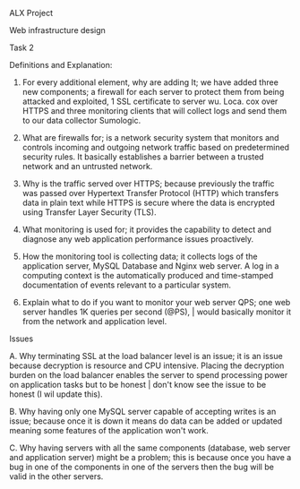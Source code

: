 ALX Project

Web infrastructure design

Task 2

Definitions and Explanation:

1. For every additional element, why are adding It; we have added three new
components; a firewall for each server to protect them from being attacked and exploited,
1 SSL certificate to server wu. Loca. cox over HTTPS and three monitoring clients
that will collect logs and send them to our data collector Sumologic.

2. What are firewalls for; is a network security system that monitors and controls incoming
and outgoing network traffic based on predetermined security rules. It basically
establishes a barrier between a trusted network and an untrusted network.

3. Why is the traffic served over HTTPS; because previously the traffic was passed over
Hypertext Transfer Protocol (HTTP) which transfers data in plain text while HTTPS is
secure where the data is encrypted using Transfer Layer Security (TLS).

4. What monitoring is used for; it provides the capability to detect and diagnose any web
application performance issues proactively.

5. How the monitoring tool is collecting data; it collects logs of the application server,
MySQL Database and Nginx web server. A log in a computing context is the
automatically produced and time-stamped documentation of events relevant to a
particular system.

6. Explain what to do if you want to monitor your web server QPS; one web server
handles 1K queries per second (@PS), | would basically monitor it from the network and
application level.

Issues

A. Why terminating SSL at the load balancer level is an issue; it is an issue because
decryption is resource and CPU intensive. Placing the decryption burden on the load
balancer enables the server to spend processing power on application tasks but to be
honest | don't know see the issue to be honest (I wil update this).

B. Why having only one MySQL server capable of accepting writes is an issue;
because once it is down it means do data can be added or updated meaning some
features of the application won't work.

C. Why having servers with all the same components (database, web server and
application server) might be a problem; this is because once you have a bug in one of
the components in one of the servers then the bug will be valid in the other servers.
